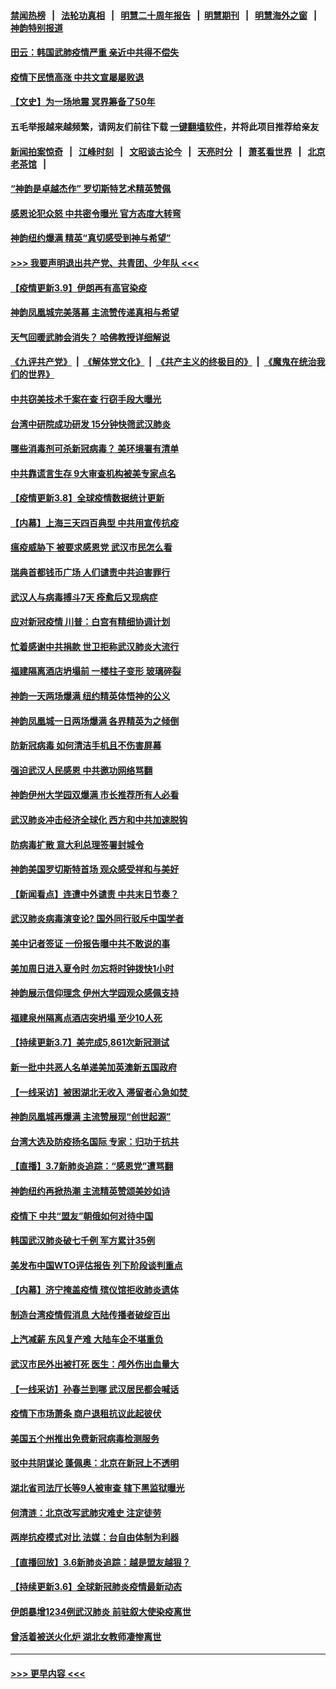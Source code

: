 #### [禁闻热榜](热点新闻.md?=0)  &nbsp;&nbsp;|&nbsp;&nbsp; [法轮功真相](https://github.com/gfw-breaker/truth/blob/master/README.md?=0) &nbsp;&nbsp;|&nbsp;&nbsp; [明慧二十周年报告](https://github.com/gfw-breaker/mh-reports/blob/master/README.md?=0) &nbsp;&nbsp;|&nbsp;&nbsp;[明慧期刊](https://github.com/gfw-breaker/mh-qikan) &nbsp;&nbsp;|&nbsp;&nbsp; [明慧海外之窗](https://github.com/gfw-breaker/mh-news/blob/master/README.md?=0) &nbsp;&nbsp;|&nbsp;&nbsp; [神韵特别报道](https://github.com/gfw-breaker/mh-news/blob/master/shenyun.md?=0)
#### [田云：韩国武肺疫情严重 亲近中共得不偿失](../pages/nf4514/n11926564.md?t=03092032) 
#### [疫情下民愤高涨 中共文宣屡屡败退](../pages/nf4514/n11924861.md?t=03092032) 
#### [【文史】为一场地震 冥界筹备了50年](../pages/nf4514/n11918064.md?t=03092032) 
#### 五毛举报越来越频繁，请网友们前往下载 [一键翻墙软件](https://github.com/gfw-breaker/ssr-accounts)，并将此项目推荐给亲友
#### [新闻拍案惊奇](https://github.com/gfw-breaker/banned-news/blob/master/pages/link4.md) &nbsp;&nbsp;|&nbsp;&nbsp; [江峰时刻](https://github.com/gfw-breaker/banned-news/blob/master/pages/link4.md) &nbsp;&nbsp;|&nbsp;&nbsp; [文昭谈古论今](https://github.com/gfw-breaker/banned-news/blob/master/pages/link4.md) &nbsp;&nbsp;|&nbsp;&nbsp; [天亮时分](https://github.com/gfw-breaker/banned-news/blob/master/pages/link4.md) &nbsp;&nbsp;|&nbsp;&nbsp; [萧茗看世界](https://github.com/gfw-breaker/banned-news/blob/master/pages/link4.md) &nbsp;&nbsp;|&nbsp;&nbsp; [北京老茶馆](https://github.com/gfw-breaker/banned-news/blob/master/pages/link4.md) &nbsp;&nbsp;|&nbsp;&nbsp; 
#### [“神韵是卓越杰作” 罗切斯特艺术精英赞佩](../pages/nf4514/n11926520.md?t=03092032) 
#### [感恩论犯众怒 中共密令曝光 官方态度大转弯](../pages/nf4514/n11925865.md?t=03092032) 
#### [神韵纽约爆满 精英“真切感受到神与希望”](../pages/nf4514/n11926425.md?t=03092032) 
#### [>>> 我要声明退出共产党、共青团、少年队 <<<](https://github.com/begood0513/goodnews/blob/master/quit/letter.md) 
#### [【疫情更新3.9】伊朗再有高官染疫](../pages/nf4514/n11925735.md?t=03092032) 
#### [神韵凤凰城完美落幕 主流赞传递真相与希望](../pages/nf4514/n11926376.md?t=03092032) 
#### [天气回暖武肺会消失？ 哈佛教授详细解说](../pages/nf4514/n11925747.md?t=03092032) 
#### [《九评共产党》](https://github.com/begood0513/9ping.md/blob/master/README.md) &nbsp;|&nbsp; [《解体党文化》](../../../../jtdwh.md/blob/master/README.md)  &nbsp;|&nbsp; [《共产主义的终极目的》](../../../../gczydzjmd.md/blob/master/README.md) &nbsp;|&nbsp; [《魔鬼在统治我们的世界》](../../../../mgztzwmdsj.md/blob/master/README.md) 
#### [中共窃美技术千案在查 行窃手段大曝光](../pages/nf4514/n11874117.md?t=03092032) 
#### [台湾中研院成功研发 15分钟快筛武汉肺炎](../pages/nf4514/n11924703.md?t=03092032) 
#### [哪些消毒剂可杀新冠病毒？ 美环境署有清单](../pages/nf4514/n11923343.md?t=03092032) 
#### [中共靠谎言生存 9大审查机构被美专家点名](../pages/nf4514/n11925444.md?t=03092032) 
#### [【疫情更新3.8】全球疫情数据统计更新](../pages/nf4514/n11923562.md?t=03092032) 
#### [【内幕】上海三天四百典型 中共用宣传抗疫](../pages/nf4514/n11921802.md?t=03092032) 
#### [瘟疫威胁下 被要求感恩党 武汉市民怎么看](../pages/nf4514/n11925201.md?t=03092032) 
#### [瑞典首都钱币广场 人们谴责中共迫害罪行](../pages/nf4514/n11925227.md?t=03092032) 
#### [武汉人与病毒搏斗7天 痊愈后又现病症](../pages/nf4514/n11925116.md?t=03092032) 
#### [应对新冠疫情 川普：白宫有精细协调计划](../pages/nf4514/n11925128.md?t=03092032) 
#### [忙着感谢中共捐款 世卫拒称武汉肺炎大流行](../pages/nf4514/n11924807.md?t=03092032) 
#### [福建隔离酒店坍塌前 一楼柱子变形 玻璃碎裂](../pages/nf4514/n11925043.md?t=03092032) 
#### [神韵一天两场爆满 纽约精英体悟神的公义](../pages/nf4514/n11924572.md?t=03092032) 
#### [神韵凤凰城一日两场爆满 各界精英为之倾倒](../pages/nf4514/n11924855.md?t=03092032) 
#### [防新冠病毒 如何清洁手机且不伤害屏幕](../pages/nf4514/n11913475.md?t=03092032) 
#### [强迫武汉人民感恩 中共邀功网络骂翻](../pages/nf4514/n11924131.md?t=03092032) 
#### [神韵伊州大学园双爆满 市长推荐所有人必看](../pages/nf4514/n11925014.md?t=03092032) 
#### [武汉肺炎冲击经济全球化 西方和中共加速脱钩](../pages/nf4514/n11908233.md?t=03092032) 
#### [防病毒扩散 意大利总理签署封城令](../pages/nf4514/n11924764.md?t=03092032) 
#### [神韵美国罗切斯特首场 观众感受祥和与美好](../pages/nf4514/n11924079.md?t=03092032) 
#### [【新闻看点】连遭中外谴责 中共末日节奏？](../pages/nf4514/n11923402.md?t=03092032) 
#### [武汉肺炎病毒演变论? 国外同行驳斥中国学者](../pages/nf4514/n11923064.md?t=03092032) 
#### [美中记者签证 一份报告曝中共不敢说的事](../pages/nf4514/n11923242.md?t=03092032) 
#### [美加周日进入夏令时 勿忘将时钟拨快1小时](../pages/nf4514/n11923222.md?t=03092032) 
#### [神韵展示信仰理念 伊州大学园观众感佩支持](../pages/nf4514/n11922960.md?t=03092032) 
#### [福建泉州隔离点酒店突坍塌 至少10人死](../pages/nf4514/n11922826.md?t=03092032) 
#### [【持续更新3.7】美完成5,861次新冠测试](../pages/nf4514/n11921647.md?t=03092032) 
#### [新一批中共恶人名单递美加英澳新五国政府](../pages/nf4514/n11922727.md?t=03092032) 
#### [【一线采访】被困湖北无收入 滞留者心急如焚 ](../pages/nf4514/n11922709.md?t=03092032) 
#### [神韵凤凰城再爆满 主流赞展现“创世起源”](../pages/nf4514/n11922623.md?t=03092032) 
#### [台湾大选及防疫扬名国际 专家：归功于抗共](../pages/nf4514/n11921955.md?t=03092032) 
#### [【直播】3.7新肺炎追踪：“感恩党”遭骂翻](../pages/nf4514/n11922690.md?t=03092032) 
#### [神韵纽约再掀热潮 主流精英赞颂美妙如诗](../pages/nf4514/n11922110.md?t=03092032) 
#### [疫情下 中共“盟友”朝俄如何对待中国](../pages/nf4514/n11921717.md?t=03092032) 
#### [韩国武汉肺炎破七千例 军方累计35例](../pages/nf4514/n11922051.md?t=03092032) 
#### [美发布中国WTO评估报告 列下阶段谈判重点](../pages/nf4514/n11921572.md?t=03092032) 
#### [【内幕】济宁掩盖疫情 殡仪馆拒收肺炎遗体](../pages/nf4514/n11917871.md?t=03092032) 
#### [制造台湾疫情假消息 大陆传播者破绽百出](../pages/nf4514/n11921050.md?t=03092032) 
#### [上汽减薪 东风复产难 大陆车企不堪重负](../pages/nf4514/n11921202.md?t=03092032) 
#### [武汉市民外出被打死 医生：颅外伤出血量大](../pages/nf4514/n11921303.md?t=03092032) 
#### [【一线采访】孙春兰到哪 武汉居民都会喊话](../pages/nf4514/n11920952.md?t=03092032) 
#### [疫情下市场萧条 商户退租抗议此起彼伏](../pages/nf4514/n11921021.md?t=03092032) 
#### [美国五个州推出免费新冠病毒检测服务](../pages/nf4514/n11921001.md?t=03092032) 
#### [驳中共阴谋论 蓬佩奥：北京在新冠上不透明](../pages/nf4514/n11920846.md?t=03092032) 
#### [湖北省司法厅长等9人被审查 辖下黑监狱曝光](../pages/nf4514/n11920395.md?t=03092032) 
#### [何清涟：北京改写武肺灾难史 注定徒劳](../pages/nf4514/n11920883.md?t=03092032) 
#### [两岸抗疫模式对比 法媒：台自由体制为利器](../pages/nf4514/n11920617.md?t=03092032) 
#### [【直播回放】3.6新肺炎追踪：越是盟友越狠？](../pages/nf4514/n11920274.md?t=03092032) 
#### [【持续更新3.6】全球新冠肺炎疫情最新动态](../pages/nf4514/n11919043.md?t=03092032) 
#### [伊朗暴增1234例武汉肺炎 前驻叙大使染疫离世](../pages/nf4514/n11919807.md?t=03092032) 
#### [曾活着被送火化炉 湖北女教师凄惨离世](../pages/nf4514/n11917920.md?t=03092032) 

----
#### [ >>> 更早内容 <<< ](../indexes/nf4514-earlier.md)
